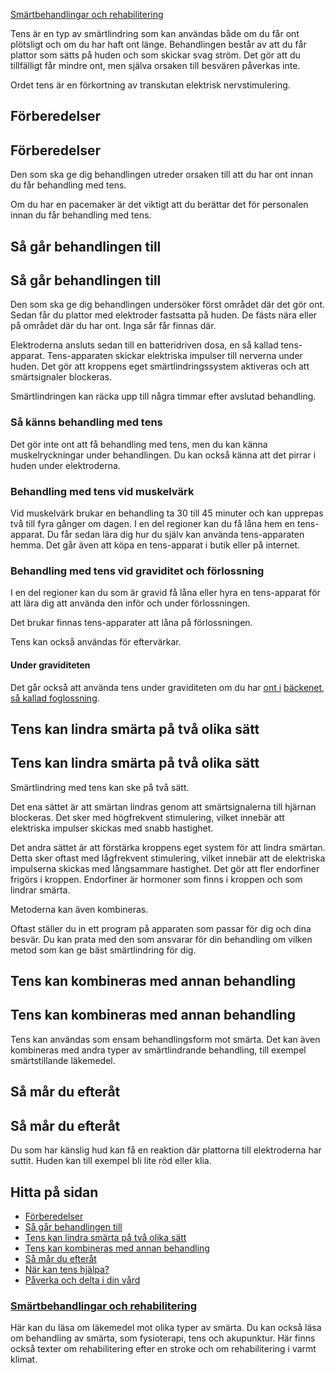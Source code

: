 [Smärtbehandlingar och rehabilitering](https://www.1177.se/undersokning-behandling/smartbehandlingar-och-rehabilitering/)

Tens är en typ av smärtlindring som kan användas både om du får ont plötsligt och om du har haft ont länge. Behandlingen består av att du får plattor som sätts på huden och som skickar svag ström. Det gör att du tillfälligt får mindre ont, men själva orsaken till besvären påverkas inte.

Ordet tens är en förkortning av transkutan elektrisk nervstimulering.

Förberedelser
-------------

Förberedelser
-------------

Den som ska ge dig behandlingen utreder orsaken till att du har ont innan du får behandling med tens.

Om du har en pacemaker är det viktigt att du berättar det för personalen innan du får behandling med tens.

Så går behandlingen till
------------------------

Så går behandlingen till
------------------------

Den som ska ge dig behandlingen undersöker först området där det gör ont. Sedan får du plattor med elektroder fastsatta på huden. De fästs nära eller på området där du har ont. Inga sår får finnas där.

Elektroderna ansluts sedan till en batteridriven dosa, en så kallad tens-apparat. Tens-apparaten skickar elektriska impulser till nerverna under huden. Det gör att kroppens eget smärtlindringssystem aktiveras och att smärtsignaler blockeras.

Smärtlindringen kan räcka upp till några timmar efter avslutad behandling.

### **Så känns behandling med tens**

Det gör inte ont att få behandling med tens, men du kan känna muskelryckningar under behandlingen. Du kan också känna att det pirrar i huden under elektroderna.

### Behandling med tens vid muskelvärk

Vid muskelvärk brukar en behandling ta 30 till 45 minuter och kan upprepas två till fyra gånger om dagen. I en del regioner kan du få låna hem en tens-apparat. Du får sedan lära dig hur du själv kan använda tens-apparaten hemma. Det går även att köpa en tens-apparat i butik eller på internet.

### Behandling med tens vid graviditet och förlossning

I en del regioner kan du som är gravid få låna eller hyra en tens-apparat för att lära dig att använda den inför och under förlossningen.

Det brukar finnas tens-apparater att låna på förlossningen.

Tens kan också användas för eftervärkar.

#### Under graviditeten

Det går också att använda tens under graviditeten om du har [ont i](https://www.1177.se/barn--gravid/graviditet/graviditetsbesvar-och-sjukdomar/backensmarta-under-graviditeten---foglossning/) [bäckenet, så kallad foglossning](https://www.1177.se/barn--gravid/graviditet/graviditetsbesvar-och-sjukdomar/backensmarta-under-graviditeten---foglossning/).

Tens kan lindra smärta på två olika sätt
----------------------------------------

Tens kan lindra smärta på två olika sätt
----------------------------------------

Smärtlindring med tens kan ske på två sätt.

Det ena sättet är att smärtan lindras genom att smärtsignalerna till hjärnan blockeras. Det sker med högfrekvent stimulering, vilket innebär att elektriska impulser skickas med snabb hastighet.

Det andra sättet är att förstärka kroppens eget system för att lindra smärtan. Detta sker oftast med lågfrekvent stimulering, vilket innebär att de elektriska impulserna skickas med långsammare hastighet. Det gör att fler endorfiner frigörs i kroppen. Endorfiner är hormoner som finns i kroppen och som lindrar smärta.

Metoderna kan även kombineras.

Oftast ställer du in ett program på apparaten som passar för dig och dina besvär. Du kan prata med den som ansvarar för din behandling om vilken metod som kan ge bäst smärtlindring för dig.

Tens kan kombineras med annan behandling
----------------------------------------

Tens kan kombineras med annan behandling
----------------------------------------

Tens kan användas som ensam behandlingsform mot smärta. Det kan även kombineras med andra typer av smärtlindrande behandling, till exempel smärtstillande läkemedel.

Så mår du efteråt
-----------------

Så mår du efteråt
-----------------

Du som har känslig hud kan få en reaktion där plattorna till elektroderna har suttit. Huden kan till exempel bli lite röd eller klia.

Hitta på sidan
--------------

*   [Förberedelser](https://www.1177.se/undersokning-behandling/smartbehandlingar-och-rehabilitering/tens/#section-10705)
*   [Så går behandlingen till](https://www.1177.se/undersokning-behandling/smartbehandlingar-och-rehabilitering/tens/#section-10707)
*   [Tens kan lindra smärta på två olika sätt](https://www.1177.se/undersokning-behandling/smartbehandlingar-och-rehabilitering/tens/#section-10708)
*   [Tens kan kombineras med annan behandling](https://www.1177.se/undersokning-behandling/smartbehandlingar-och-rehabilitering/tens/#section-10709)
*   [Så mår du efteråt](https://www.1177.se/undersokning-behandling/smartbehandlingar-och-rehabilitering/tens/#section-10710)
*   [När kan tens hjälpa?](https://www.1177.se/undersokning-behandling/smartbehandlingar-och-rehabilitering/tens/#section-10711)
*   [Påverka och delta i din vård](https://www.1177.se/undersokning-behandling/smartbehandlingar-och-rehabilitering/tens/#section-180910)

### [Smärtbehandlingar och rehabilitering](https://www.1177.se/undersokning-behandling/smartbehandlingar-och-rehabilitering/)

Här kan du läsa om läkemedel mot olika typer av smärta. Du kan också läsa om behandling av smärta, som fysioterapi, tens och akupunktur. Här finns också texter om rehabilitering efter en stroke och om rehabilitering i varmt klimat.